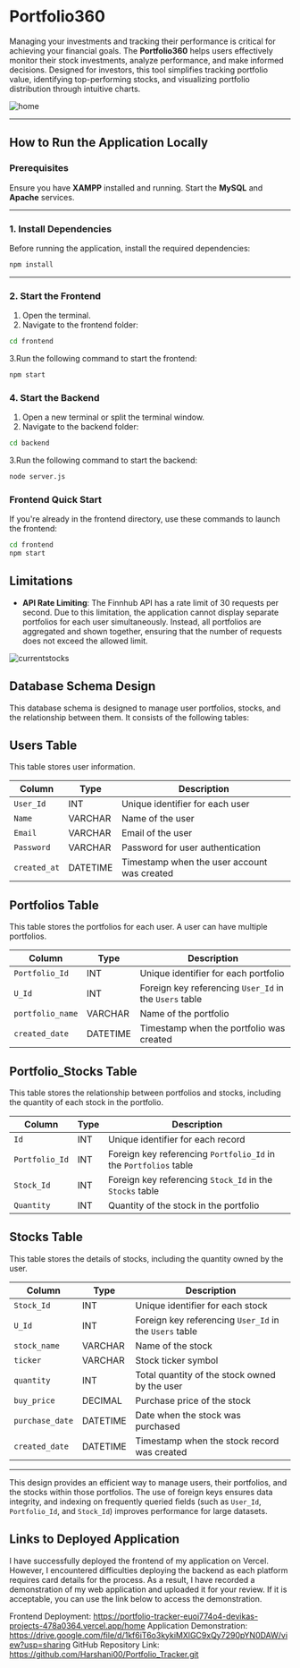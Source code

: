 # Portfolio360

Managing your investments and tracking their performance is critical for achieving your financial goals. The **Portfolio360** helps users effectively monitor their stock investments, analyze performance, and make informed decisions. Designed for investors, this tool simplifies tracking portfolio value, identifying top-performing stocks, and visualizing portfolio distribution through intuitive charts.

![home](https://github.com/user-attachments/assets/cffc593f-9ee3-4302-bac3-d410841c0d79)


---

## How to Run the Application Locally

### Prerequisites
Ensure you have **XAMPP** installed and running. Start the **MySQL** and **Apache** services.

---

### 1. Install Dependencies
Before running the application, install the required dependencies:

```bash
npm install
```
---
### 2. Start the Frontend

1. Open the terminal.  
2. Navigate to the frontend folder:  
```bash
cd frontend 
```
3.Run the following command to start the frontend:
```bash
npm start
```
### 4. Start the Backend
1. Open a new terminal or split the terminal window.
2. Navigate to the backend folder:
```bash
cd backend
```
3.Run the following command to start the backend:
```bash
node server.js
```

### Frontend Quick Start

If you're already in the frontend directory, use these commands to launch the frontend:
```bash
cd frontend
npm start
```

## Limitations

- **API Rate Limiting**: 
  The Finnhub API has a rate limit of 30 requests per second. Due to this limitation, the application cannot display separate portfolios for each user simultaneously. Instead, all portfolios are aggregated and shown together, ensuring that the number of requests does not exceed the allowed limit.

![currentstocks](https://github.com/user-attachments/assets/5473e4d5-f060-4945-bcfd-4e604806522f)


## Database Schema Design

This database schema is designed to manage user portfolios, stocks, and the relationship between them. It consists of the following tables:

## **Users Table**
This table stores user information.

| Column       | Type    | Description                                    |
|--------------|---------|------------------------------------------------|
| `User_Id`    | INT     | Unique identifier for each user               |
| `Name`       | VARCHAR | Name of the user                              |
| `Email`      | VARCHAR | Email of the user                             |
| `Password`   | VARCHAR | Password for user authentication              |
| `created_at` | DATETIME| Timestamp when the user account was created   |

## **Portfolios Table**
This table stores the portfolios for each user. A user can have multiple portfolios.

| Column        | Type    | Description                                        |
|---------------|---------|----------------------------------------------------|
| `Portfolio_Id`| INT     | Unique identifier for each portfolio              |
| `U_Id`        | INT     | Foreign key referencing `User_Id` in the `Users` table |
| `portfolio_name` | VARCHAR | Name of the portfolio                          |
| `created_date` | DATETIME | Timestamp when the portfolio was created         |

## **Portfolio_Stocks Table**
This table stores the relationship between portfolios and stocks, including the quantity of each stock in the portfolio.

| Column       | Type    | Description                                         |
|--------------|---------|-----------------------------------------------------|
| `Id`         | INT     | Unique identifier for each record                  |
| `Portfolio_Id` | INT    | Foreign key referencing `Portfolio_Id` in the `Portfolios` table |
| `Stock_Id`   | INT     | Foreign key referencing `Stock_Id` in the `Stocks` table |
| `Quantity`   | INT     | Quantity of the stock in the portfolio             |

## **Stocks Table**
This table stores the details of stocks, including the quantity owned by the user.

| Column         | Type    | Description                                         |
|----------------|---------|-----------------------------------------------------|
| `Stock_Id`     | INT     | Unique identifier for each stock                   |
| `U_Id`         | INT     | Foreign key referencing `User_Id` in the `Users` table |
| `stock_name`   | VARCHAR | Name of the stock                                  |
| `ticker`       | VARCHAR | Stock ticker symbol                                |
| `quantity`     | INT     | Total quantity of the stock owned by the user     |
| `buy_price`    | DECIMAL | Purchase price of the stock                        |
| `purchase_date`| DATETIME| Date when the stock was purchased                  |
| `created_date` | DATETIME| Timestamp when the stock record was created       |

---

This design provides an efficient way to manage users, their portfolios, and the stocks within those portfolios. The use of foreign keys ensures data integrity, and indexing on frequently queried fields (such as `User_Id`, `Portfolio_Id`, and `Stock_Id`) improves performance for large datasets.

## Links to Deployed Application

I have successfully deployed the frontend of my application on Vercel. However, I encountered difficulties deploying the backend as each platform requires card details for the process. As a result, I have recorded a demonstration of my web application and uploaded it for your review. If it is acceptable, you can use the link below to access the demonstration.

Frontend Deployment: https://portfolio-tracker-euoi774o4-devikas-projects-478a0364.vercel.app/home
Application Demonstration: https://drive.google.com/file/d/1kf6iT6o3kykiMXlGC9xQy7290pYN0DAW/view?usp=sharing
GitHub Repository Link: https://github.com/Harshani00/Portfolio_Tracker.git


